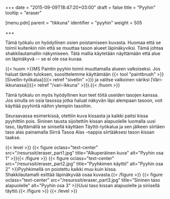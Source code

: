 +++
date = "2015-09-09T18:47:20+03:00"
draft = false
title = "Pyyhin"
tooltip = "eraser"

[menu.pdn]
    parent = "tikkuna"
    identifier = "pyyhin"
    weight = 505

+++

Tämä työkalu on hyödyllinen osien poistamiseen kuvasta. Huomaa että se toimii kuitenkin niin että se muuttaa tason alueet läpinäkyviksi.
Tämä johtaa shakkilautamallin näkymiseen. Tätä mallia käytetään näyttämään että alue on läpinäkyvä -- se ei ole osa kuvaa.

{{< huom >}}MS Paintin pyyhin toimii muuttamalla alueen valkoiseksi. Jos haluat tämän tuloksen, suosittelemme käyttämään {{< tool "paintbrush" >}}[Sivellin-työkalua]({{< relref "sivellin" >}}) ja valitse valkoinen väriksi [Väri-ikkunassa]({{< relref "/vari-ikkuna" >}}).{{< /huom >}}

Tämä työkalu on myös hyödyllinen kun teet töitä useiden tasojen kanssa. Jos sinulla on osia tasossa jotka haluat näkyvän läpi alempaan
tasoon, voit käyttää pyyhintä näihin ylempiin tasoihin.

Seuraavassa esimerkissä, otettiin kuva kissasta ja kaikki paitsi kissa pyyhittiin pois. Sininen tausta sijoitettiin kissan alapuolelle
luomalla uusi taso, täyttämällä se sinisellä käyttäen Täyttö-työkalua ja sen jälkeen siirtäen taso alas painamalla Siirrä Tasoa Alas -nappia
siirtääksesi tason kissan taakse.

{{< level >}}
    {{< figure oclass="text-center" src="/resurssit/eraser_part1.jpg" title="Alkuperäinen kuva" alt="Pyyhin osa 1" >}}{{< /figure >}}
    {{< figure oclass="text-center" src="/resurssit/eraser_part2.jpg" title="Pyyhkimen käyttö" alt="Pyyhin osa 2" >}}Pyyhkimellä on poistettu kaikki muu kuin kissa.  
    Shakkilautamalli esittää läpinäkyvää osaa kuvasta.{{< /figure >}}
    {{< figure oclass="text-center" src="/resurssit/eraser_part3.jpg" title="Sininen taso alapuolelle" alt="Pyyhin osa 3" >}}Uusi taso kissan alapuolelle ja sinisellä täyttö.{{< /figure >}}
{{< /level >}}
